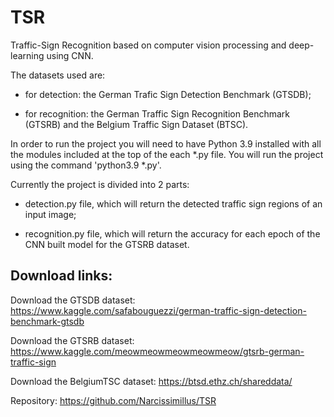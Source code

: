 # TSR
Traffic-Sign Recognition based on computer vision processing and deep-learning using CNN.

The datasets used are:

* for detection: the German Trafic Sign Detection Benchmark (GTSDB);

* for recognition: the German Traffic Sign Recognition Benchmark (GTSRB) and the Belgium Traffic Sign Dataset (BTSC).

In order to run the project you will need to have Python 3.9 installed with all the modules included at the top of the each *.py file. You will run the project using the command 'python3.9 *.py'.

Currently the project is divided into 2 parts:

* detection.py file, which will return the detected traffic sign regions of an input image;

* recognition.py file, which will return the accuracy for each epoch of the CNN built model for the GTSRB dataset.

## Download links:

Download the GTSDB dataset: https://www.kaggle.com/safabouguezzi/german-traffic-sign-detection-benchmark-gtsdb

Download the GTSRB dataset: https://www.kaggle.com/meowmeowmeowmeowmeow/gtsrb-german-traffic-sign

Download the BelgiumTSC dataset: https://btsd.ethz.ch/shareddata/

Repository: https://github.com/Narcissimillus/TSR